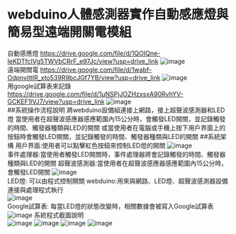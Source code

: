 # webduino人體感測器實作自動感應燈與簡易型遠端開關電模組
自動感應燈
https://drive.google.com/file/d/1QOIQne-IeKDTfcIVg5TWVbCRrF_e97Jc/view?usp=drive_link
![image](https://github.com/WANG-YI-CHEN-411034018/-Project/blob/main/IMG/1712142764807.jpg)  
遠端開關電
https://drive.google.com/file/d/1wabf-OdpnvittIR_xto539R9bcJGf7YB/view?usp=drive_link
![image](https://github.com/WANG-YI-CHEN-411034018/-Project/blob/main/IMG/1712142781234.jpg)  
用google試算表來記錄
https://drive.google.com/file/d/1uNSPjJOZHzxsxA90RvhYV-GCKEF1lVJ7/view?usp=drive_link
![image](https://github.com/WANG-YI-CHEN-411034018/-Project/blob/main/IMG/1712142799229.jpg)  
##系統操作流程說明
將webduino設備組連接上網路，接上超聲波感測器和LED燈
當使用者在超聲波感應器感應範圍內15公分時，會觸發LED開關，並記錄觸發的時間、觸發器種類與LED的開關
或當使用者在電腦或手機上按下用戶界面上的按鈕時會觸發LED開關，並記錄觸發的時間、觸發器種類與LED的開關
##系統架構
用戶界面:使用者可以點擊紅色按鈕來控制LED燈的開關
![image](https://github.com/WANG-YI-CHEN-411034018/-Project/blob/main/IMG/1712142475056.jpg)  
事件處理器:當使用者觸發LED開關時，事件處理器將會記錄觸發的時間、觸發器種類與LED的開關
超聲波感測器:當使用者在超聲波感應器感應範圍內15公分時，會觸發LED開關
![image](https://github.com/WANG-YI-CHEN-411034018/-Project/blob/main/IMG/1712142488866.jpg)  
LED燈: 可以由程式控制開關
webduino:用來與網路、LED燈、超聲波感測器設備連接與處理程式執行  
![image](https://github.com/WANG-YI-CHEN-411034018/-Project/blob/main/IMG/1712142518524.jpg)  
Google試算表: 每當LED燈的狀態改變時，相關數據會被寫入Google試算表
![image](https://github.com/WANG-YI-CHEN-411034018/-Project/blob/main/IMG/1712142536057.jpg)
系統程式截圖說明  
![image](https://github.com/WANG-YI-CHEN-411034018/-Project/blob/main/IMG/1712142621579.jpg)
![image](https://github.com/WANG-YI-CHEN-411034018/-Project/blob/main/IMG/1712142649856.jpg)
![image](https://github.com/WANG-YI-CHEN-411034018/-Project/blob/main/IMG/1712142672201.jpg)
![image](https://github.com/WANG-YI-CHEN-411034018/-Project/blob/main/IMG/1712142681041.jpg)
